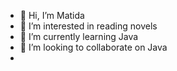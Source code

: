 - 👋 Hi, I’m Matida
- 👀 I’m interested in reading novels
- 🌱 I’m currently learning Java
- 💞️ I’m looking to collaborate on Java
- 

<!---
matii3/matii3 is a ✨ special ✨ repository because its `README.md` (this file) appears on your GitHub profile.
You can click the Preview link to take a look at your changes.
--->
